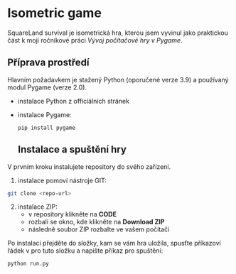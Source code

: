 # Isometric game

SquareLand survival je isometrická hra, kterou jsem vyvinul jako praktickou část k mojí ročníkové práci _Vývoj počítačové hry v Pygame_.

## Příprava prostředí

Hlavním požadavkem je stažený Python (oporučené verze 3.9) a používaný modul Pygame (verze 2.0).

- <link src="https://www.python.org/downloads/">instalace Python z officiálních stránek</link>

- instalace Pygame:

  ```
  pip install pygame
  ```

  ## Instalace a spuštění hry

V prvním kroku instalujete repository do svého zařízení.

1. instalace pomoví nástroje GIT:

```bash
git clone <repo-url>
```

2. instalace ZIP:
   - v repository klikněte na **CODE**
   - rozbalí se okno, kde klikněte na **Download ZIP**
   - následně soubor ZIP rozbalte ve vašem počítači

Po instalaci přejděte do složky, kam se vám hra uložila, spusťte příkazoví řádek v pro tuto složku a napište příkaz pro spuštění:

```
python run.py
```
